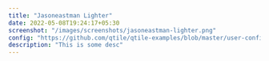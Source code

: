 ```yaml
---
title: "Jasoneastman Lighter"
date: 2022-05-08T19:24:17+05:30
screenshot: "/images/screenshots/jasoneastman-lighter.png"
config: "https://github.com/qtile/qtile-examples/blob/master/user-configs/aeronotix.py"
description: "This is some desc"
---
```


